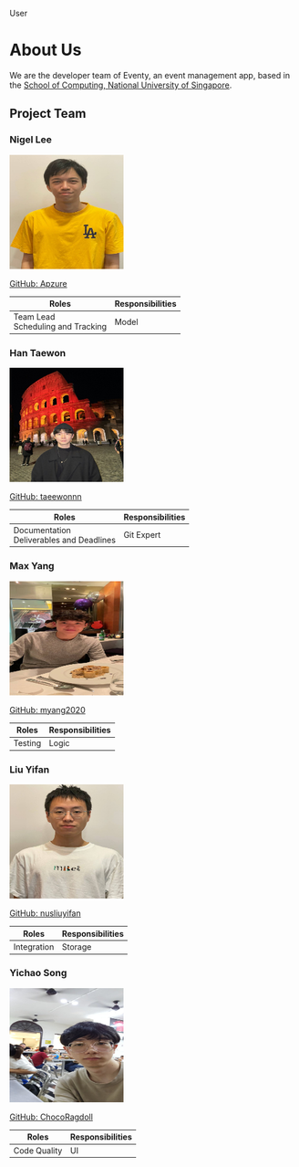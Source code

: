 User
# About Us

We are the developer team of Eventy, an event management app, based in the [School of Computing, National University of Singapore](http://www.comp.nus.edu.sg).

## Project Team

### Nigel Lee

<img src="images/apzure.png" width="200px" height="200px">

[GitHub: Apzure](https://github.com/Apzure)

| **Roles**               | **Responsibilities** |
|-------------------------|----------------------|
| Team Lead <br/>Scheduling and Tracking              | Model                |


### Han Taewon

<img src="images/taeewonnn.png" width="200px" height="200px">

[GitHub: taeewonnn](https://github.com/taeewonnn)

| **Roles**       | **Responsibilities** |
|-----------------|----------------------|
| Documentation <br/>Deliverables and Deadlines  | Git Expert           |
                    

### Max Yang

<img src="images/myang2020.png" width="200px" height="200px">

[GitHub: myang2020](https://github.com/myang2020)

| **Roles** | **Responsibilities** |
|-----------|----------------------|
| Testing   | Logic                |

### Liu Yifan

<img src="images/nusliuyifan.png" width="200px" height="200px">

[GitHub: nusliuyifan](https://github.com/nusliuyifan)

| **Roles**   | **Responsibilities** |
|-------------|----------------------|
| Integration | Storage              |

### Yichao Song

<img src="images/chocoragdoll.png" width="200px" height="200px">

[GitHub: ChocoRagdoll](https://github.com/ChocoRagdoll)

| **Roles**    | **Responsibilities** |
|--------------|----------------------|
| Code Quality | UI                   |
